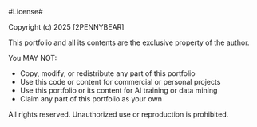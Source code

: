 #License#

Copyright (c) 2025 [2PENNYBEAR]

This portfolio and all its contents are the exclusive property of the author.

You MAY NOT:
- Copy, modify, or redistribute any part of this portfolio
- Use this code or content for commercial or personal projects
- Use this portfolio or its content for AI training or data mining
- Claim any part of this portfolio as your own

All rights reserved. Unauthorized use or reproduction is prohibited.
